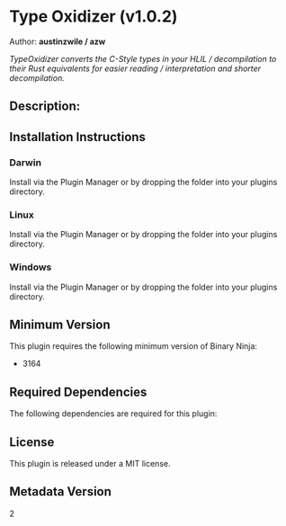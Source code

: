# Type Oxidizer (v1.0.2)
Author: **austinzwile / azw**

_TypeOxidizer converts the C-Style types in your HLIL / decompilation to their Rust equivalents for easier reading / interpretation and shorter decompilation._

## Description:




## Installation Instructions

### Darwin

Install via the Plugin Manager or by dropping the folder into your plugins directory.

### Linux

Install via the Plugin Manager or by dropping the folder into your plugins directory.

### Windows

Install via the Plugin Manager or by dropping the folder into your plugins directory.

## Minimum Version

This plugin requires the following minimum version of Binary Ninja:

* 3164



## Required Dependencies

The following dependencies are required for this plugin:



## License

This plugin is released under a MIT license.
## Metadata Version

2
